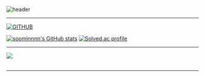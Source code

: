  ![header](https://capsule-render.vercel.app/api?type=waving&color=timeGradient&text=Welcome%20to%20soominnnn's%20GitHub%20👋&animation=twinkling&fontSize=35&fontAlignY=40&fontAlign=65&height=300) 
<div align="left">
 
 ---
 
[![GITHUB](https://hits.seeyoufarm.com/api/count/incr/badge.svg?url=https%3A%2F%2Fgithub.com%2Fjiholee0&count_bg=%23F29494&title_bg=%232F2E2E&icon=github.svg&icon_color=%23FFFFFF&title=GITHUB&edge_flat=false)](https://github.com/soominnnn)

[![soominnnn's GitHub stats](https://github-readme-stats.vercel.app/api?username=soominnnn&theme=nord&hide_border=true&count_private=true)](https://github.com/soominnnn/github-readme-stats)
[![Solved.ac profile](http://mazassumnida.wtf/api/v2/generate_badge?boj=soominnnn)](https://solved.ac/profile/soominnnn)

---

<img src="https://github-readme-stats.vercel.app/api/top-langs/?username=soominnnn&layout=compact"><br><br>

--- 

</div>


